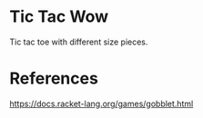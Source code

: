 # Tic Tac Wow

Tic tac toe with different size pieces.

# References
https://docs.racket-lang.org/games/gobblet.html
